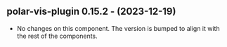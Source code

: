   ## polar-vis-plugin 0.15.2 - (2023-12-19)
  
  * No changes on this component. The version is bumped to align it
    with the rest of the components.
